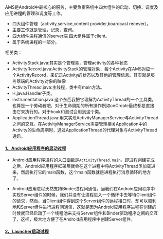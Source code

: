 AMS是Android中最核心的服务，主要负责系统中四大组件的启动、切换、调度及应用进程的管理和调度等工作。

  - 四大组件管理（activity,service,content provider,boardcast recever）。
  - 主要工作就是管理，记录，查询。
  - 四大组件进程通信的server端 四大组件属于client。
  - 属于系统进程的一部分。

相关类：
  - ActivityStack.java:其实是个管理类，管理activity的各种状态
  - ActivityRecord.java:ActivityStack的管理对象，每个Activity在AMS对应一个ActivityRecord，来记录Activity的状态以及其他的管理信息。其实就是服务器端的Activity对象的映像
  - ActivityThread.java:主线程，类中有main方法。
  - H.java:Handler子类。
  - Instrumentation.java:这个东西我把它理解为ActivityThread的一个工具类，也算是一个劳动者吧，对于生命周期的所有操作例如onCreate最终都是直接由它来执行的。对于hook和测试会用到这个类。
  - ApplicationThread.java:用来实现ActivityManagerService与ActivityThread之间的交互。在ActivityManagerService需要管理相关Application中的Activity的生命周期时，通过ApplicationThread的代理对象与ActivityThread通讯。

#### [1、Android应用程序的启动过程](https://blog.csdn.net/luoshengyang/article/details/6747696)
  
  - Android应用程序进程的入口函数是`ActivityThread.main`，即进程创建完成之后，Android应用程序框架层就会在这个进程中将ActivityThread类加载进来，然后执行它的main函数，这个main函数就是进程执行消息循环的地方了。
  
  - Android应用进程天然支持Binder进程间通信。当我们在Android应用程序中实现Server组件的时候，我们并没有让进程进入一个循环中去等待Client组件的请求，然而，当Client组件得到这个Server组件的远程接口时，却可以顺利地和Server组件进行进程间通信，这就是因为Android应用程序进程在创建的时候就已经启动了一个线程池来支持Server组件和Binder驱动程序之间的交互了，这样，极大地方便了在Android应用程序中创建Server组件。

#### [2、Launcher启动过程](https://blog.csdn.net/luoshengyang/article/details/6767736)

  




